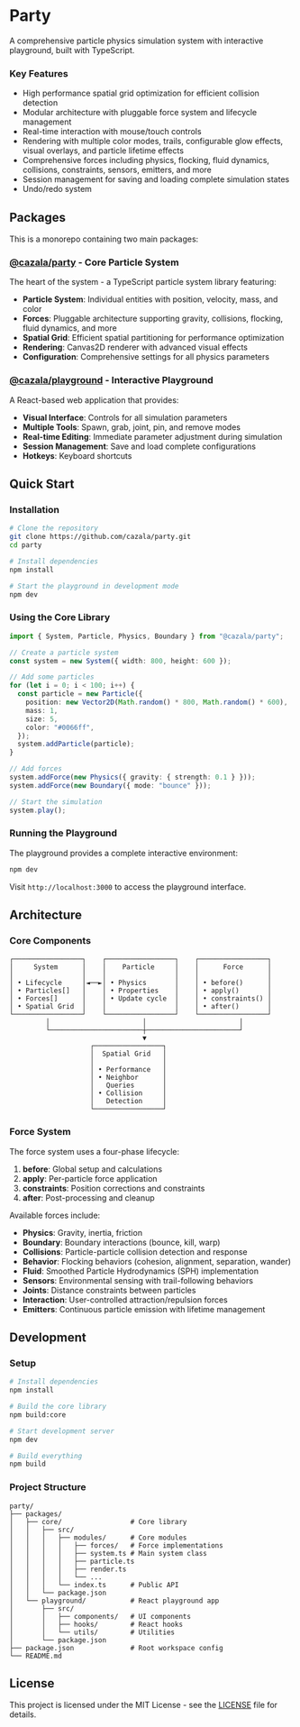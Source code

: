 # Party

A comprehensive particle physics simulation system with interactive playground, built with TypeScript.

### Key Features

- High performance spatial grid optimization for efficient collision detection
- Modular architecture with pluggable force system and lifecycle management
- Real-time interaction with mouse/touch controls
- Rendering with multiple color modes, trails, configurable glow effects, visual overlays, and particle lifetime effects
- Comprehensive forces including physics, flocking, fluid dynamics, collisions, constraints, sensors, emitters, and more
- Session management for saving and loading complete simulation states
- Undo/redo system

## Packages

This is a monorepo containing two main packages:

### [@cazala/party](./packages/core) - Core Particle System

The heart of the system - a TypeScript particle system library featuring:

- **Particle System**: Individual entities with position, velocity, mass, and color
- **Forces**: Pluggable architecture supporting gravity, collisions, flocking, fluid dynamics, and more
- **Spatial Grid**: Efficient spatial partitioning for performance optimization
- **Rendering**: Canvas2D renderer with advanced visual effects
- **Configuration**: Comprehensive settings for all physics parameters

### [@cazala/playground](./packages/playground) - Interactive Playground

A React-based web application that provides:

- **Visual Interface**: Controls for all simulation parameters
- **Multiple Tools**: Spawn, grab, joint, pin, and remove modes
- **Real-time Editing**: Immediate parameter adjustment during simulation
- **Session Management**: Save and load complete configurations
- **Hotkeys**: Keyboard shortcuts

## Quick Start

### Installation

```bash
# Clone the repository
git clone https://github.com/cazala/party.git
cd party

# Install dependencies
npm install

# Start the playground in development mode
npm dev
```

### Using the Core Library

```typescript
import { System, Particle, Physics, Boundary } from "@cazala/party";

// Create a particle system
const system = new System({ width: 800, height: 600 });

// Add some particles
for (let i = 0; i < 100; i++) {
  const particle = new Particle({
    position: new Vector2D(Math.random() * 800, Math.random() * 600),
    mass: 1,
    size: 5,
    color: "#0066ff",
  });
  system.addParticle(particle);
}

// Add forces
system.addForce(new Physics({ gravity: { strength: 0.1 } }));
system.addForce(new Boundary({ mode: "bounce" }));

// Start the simulation
system.play();
```

### Running the Playground

The playground provides a complete interactive environment:

```bash
npm dev
```

Visit `http://localhost:3000` to access the playground interface.

## Architecture

### Core Components

```
┌─────────────────┐    ┌─────────────────┐    ┌─────────────────┐
│     System      │    │    Particle     │    │      Force      │
│                 │    │                 │    │                 │
│ • Lifecycle     │◄──►│ • Physics       │    │ • before()      │
│ • Particles[]   │    │ • Properties    │    │ • apply()       │
│ • Forces[]      │    │ • Update cycle  │    │ • constraints() │
│ • Spatial Grid  │    │                 │    │ • after()       │
└─────────────────┘    └─────────────────┘    └─────────────────┘
         │                       │                       │
         └───────────────────────┼───────────────────────┘
                                 ▼
                    ┌─────────────────┐
                    │  Spatial Grid   │
                    │                 │
                    │ • Performance   │
                    │ • Neighbor      │
                    │   Queries       │
                    │ • Collision     │
                    │   Detection     │
                    └─────────────────┘
```

### Force System

The force system uses a four-phase lifecycle:

1. **before**: Global setup and calculations
2. **apply**: Per-particle force application
3. **constraints**: Position corrections and constraints
4. **after**: Post-processing and cleanup

Available forces include:

- **Physics**: Gravity, inertia, friction
- **Boundary**: Boundary interactions (bounce, kill, warp)
- **Collisions**: Particle-particle collision detection and response
- **Behavior**: Flocking behaviors (cohesion, alignment, separation, wander)
- **Fluid**: Smoothed Particle Hydrodynamics (SPH) implementation
- **Sensors**: Environmental sensing with trail-following behaviors
- **Joints**: Distance constraints between particles
- **Interaction**: User-controlled attraction/repulsion forces
- **Emitters**: Continuous particle emission with lifetime management

## Development

### Setup

```bash
# Install dependencies
npm install

# Build the core library
npm build:core

# Start development server
npm dev

# Build everything
npm build
```

### Project Structure

```
party/
├── packages/
│   ├── core/                 # Core library
│   │   ├── src/
│   │   │   ├── modules/      # Core modules
│   │   │   │   ├── forces/   # Force implementations
│   │   │   │   ├── system.ts # Main system class
│   │   │   │   ├── particle.ts
│   │   │   │   ├── render.ts
│   │   │   │   └── ...
│   │   │   └── index.ts      # Public API
│   │   └── package.json
│   └── playground/           # React playground app
│       ├── src/
│       │   ├── components/   # UI components
│       │   ├── hooks/        # React hooks
│       │   └── utils/        # Utilities
│       └── package.json
├── package.json              # Root workspace config
└── README.md
```

## License

This project is licensed under the MIT License - see the [LICENSE](LICENSE) file for details.

